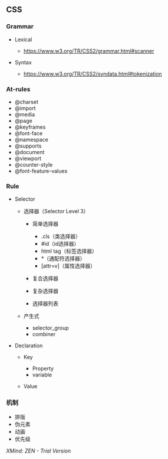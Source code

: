 ## CSS

### Grammar

- Lexical

	- https://www.w3.org/TR/CSS2/grammar.html#scanner

- Syntax

	- https://www.w3.org/TR/CSS2/syndata.html#tokenization

### At-rules

- @charset
- @import
- @media
- @page
- @keyframes
- @font-face
- @namespace
- @supports
- @document
- @viewport
- @counter-style
- @font-feature-values

### Rule

- Selector

	- 选择器（Selector Level 3）

		- 简单选择器

			- .cls（类选择器）
			- #id（id选择器）
			- html tag（标签选择器）
			- *（通配符选择器）
			- [attr=v]（属性选择器）

		- 复合选择器
		- 复杂选择器
		- 选择器列表

	- 产生式

		- selector_group
		- combiner

- Declaration

	- Key

		- Property
		- variable

	- Value

### 机制

- 排版
- 伪元素
- 动画
- 优先级

*XMind: ZEN - Trial Version*